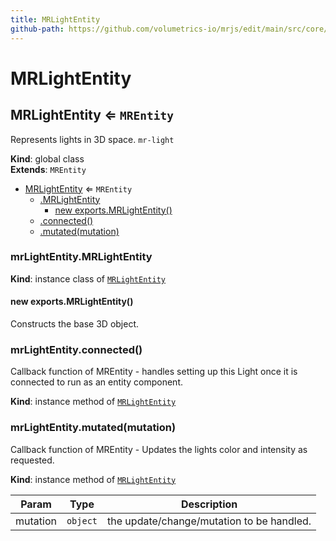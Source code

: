 ```yaml
---
title: MRLightEntity
github-path: https://github.com/volumetrics-io/mrjs/edit/main/src/core/entities/MRLightEntity.js
---
```

# MRLightEntity

<a name="MRLightEntity"></a>

## MRLightEntity ⇐ <code>MREntity</code>
Represents lights in 3D space. `mr-light`

**Kind**: global class  
**Extends**: <code>MREntity</code>  

* [MRLightEntity](#MRLightEntity) ⇐ <code>MREntity</code>
    * [.MRLightEntity](#MRLightEntity+MRLightEntity)
        * [new exports.MRLightEntity()](#new_MRLightEntity+MRLightEntity_new)
    * [.connected()](#MRLightEntity+connected)
    * [.mutated(mutation)](#MRLightEntity+mutated)

<a name="MRLightEntity+MRLightEntity"></a>

### mrLightEntity.MRLightEntity
**Kind**: instance class of [<code>MRLightEntity</code>](#MRLightEntity)  
<a name="new_MRLightEntity+MRLightEntity_new"></a>

#### new exports.MRLightEntity()
Constructs the base 3D object.

<a name="MRLightEntity+connected"></a>

### mrLightEntity.connected()
Callback function of MREntity - handles setting up this Light once it is connected to run as an entity component.

**Kind**: instance method of [<code>MRLightEntity</code>](#MRLightEntity)  
<a name="MRLightEntity+mutated"></a>

### mrLightEntity.mutated(mutation)
Callback function of MREntity - Updates the lights color and intensity as requested.

**Kind**: instance method of [<code>MRLightEntity</code>](#MRLightEntity)  

| Param | Type | Description |
| --- | --- | --- |
| mutation | <code>object</code> | the update/change/mutation to be handled. |

